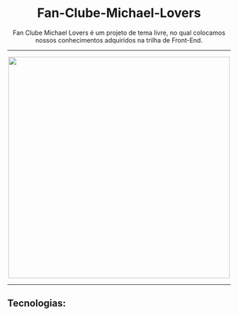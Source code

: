 <h1 align = "center" >
Fan-Clube-Michael-Lovers </h1>

<div align = "center" >
 Fan Clube Michael Lovers é um projeto de tema livre, no qual 
 colocamos nossos conhecimentos adquiridos na trilha de Front-End. </div>
 
 ---
 <p align = "center">
<img src = "https://user-images.githubusercontent.com/100320094/222434865-66399341-1593-44dd-80d1-5c182afc854d.gif" width = "500">
</p>


---

<h2 align = "left">
Tecnologias:
</h2>
